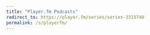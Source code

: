 ```yaml
---
title: "Player.fm Podcasts"
redirect_to: https://player.fm/series/series-3315740
permalink: /s/playerfm/
---
```

